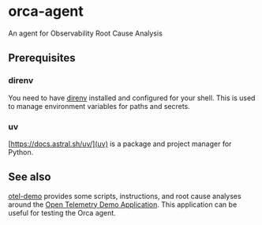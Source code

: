 # orca-agent
An agent for Observability Root Cause Analysis

## Prerequisites
### direnv
You need to have [direnv](https://direnv.net/) installed and configured for your shell.
This is used to manage environment variables for paths and secrets.

### uv
[https://docs.astral.sh/uv/](uv) is a package and project manager for Python.


## See also
[otel-demo](https://github.com/BenedatLLC/otel-demo) provides some scripts, instructions,
and root cause analyses around the
[Open Telemetry Demo Application](https://github.com/open-telemetry/opentelemetry-demo).
This application can be useful for testing the Orca agent.
